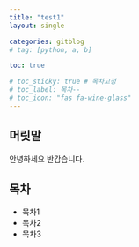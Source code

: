 ```yaml
---
title: "test1"
layout: single

categories: gitblog
# tag: [python, a, b]

toc: true

# toc_sticky: true # 목차고정
# toc_label: 목차--
# toc_icon: "fas fa-wine-glass"
---
```


## 머릿말

안녕하세요 반갑습니다.

## 목차

- 목차1
- 목차2
- 목차3
